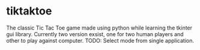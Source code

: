 # tiktaktoe
The classic Tic Tac Toe game made using python while learning the tkinter gui library.
Currently two version exsist, one for two human players and other to play against computer.
TODO:
Select mode from single application.
